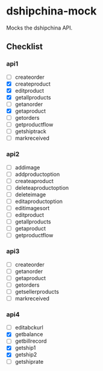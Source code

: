 # dshipchina-mock

Mocks the dshipchina API.

## Checklist

### api1

- [ ] createorder
- [x] createproduct
- [x] editproduct
- [x] getallproducts
- [ ] getanorder
- [x] getaproduct
- [ ] getorders
- [ ] getproductflow
- [ ] getshiptrack
- [ ] markreceived

### api2

- [ ] addimage
- [ ] addproductoption
- [ ] createaproduct
- [ ] deleteaproductoption
- [ ] deleteimage
- [ ] editaproductoption
- [ ] editimagesort
- [ ] editproduct
- [ ] getallproducts
- [ ] getaproduct
- [ ] getproductflow

### api3

- [ ] createorder
- [ ] getanorder
- [ ] getaproduct
- [ ] getorders
- [ ] getsellerproducts
- [ ] markreceived

### api4

- [ ] editabckurl
- [x] getbalance
- [ ] getbillrecord
- [x] getship1
- [x] getship2
- [ ] getshiprate